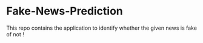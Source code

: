 # Fake-News-Prediction
This repo contains the application to identify whether the given news is fake of not !
